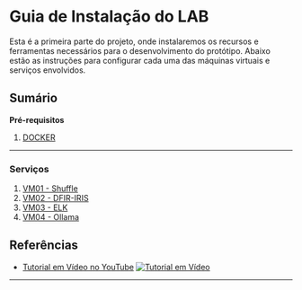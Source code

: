 
# Guia de Instalação do LAB
Esta é a primeira parte do projeto, onde instalaremos os recursos e ferramentas necessários para o desenvolvimento do protótipo. Abaixo estão as instruções para configurar cada uma das máquinas virtuais e serviços envolvidos.

## Sumário
**Pré-requisitos**
1. [DOCKER](https://github.com/karellenn/analise-ia-logs/blob/main/PARTE%201%20-%20INSTALACAO/000-docker_install.md)
---
### Serviços
1. [VM01 - Shuffle](https://github.com/karellenn/analise-ia-logs/blob/main/PARTE%201%20-%20INSTALACAO/001-shuffler_install.md)
3. [VM02 - DFIR-IRIS](https://github.com/karellenn/analise-ia-logs/blob/main/PARTE%201%20-%20INSTALACAO/002-dfir-iris_install.md)
5. [VM03 - ELK ](https://github.com/karellenn/analise-ia-logs/blob/main/PARTE%201%20-%20INSTALACAO/003-elk-stack_install.md)
7. [VM04 - Ollama ](https://github.com/karellenn/analise-ia-logs/blob/main/PARTE%201%20-%20INSTALACAO/004-ollama_install.md)

## Referências

- [Tutorial em Vídeo no YouTube](https://www.youtube.com/watch?v=_-4FGRYBp18)
[![Tutorial em Vídeo](https://img.youtube.com/vi/_-4FGRYBp18/maxresdefault.jpg)](https://www.youtube.com/watch?v=_-4FGRYBp18)

---
